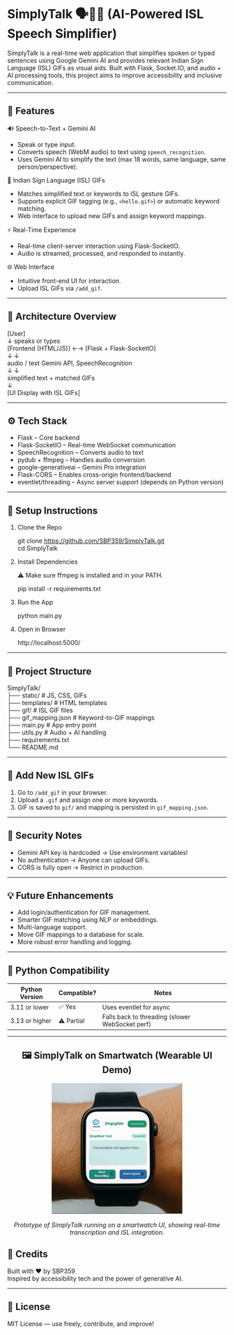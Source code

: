 # SimplyTalk 🗣️🤖✨ (AI-Powered ISL Speech Simplifier)

SimplyTalk is a real-time web application that simplifies spoken or typed sentences using Google Gemini AI and provides relevant Indian Sign Language (ISL) GIFs as visual aids. Built with Flask, Socket.IO, and audio + AI processing tools, this project aims to improve accessibility and inclusive communication.

---

## 🚀 Features

🔊 Speech-to-Text + Gemini AI  
- Speak or type input.  
- Converts speech (WebM audio) to text using `speech_recognition`.  
- Uses Gemini AI to simplify the text (max 18 words, same language, same person/perspective).  

🤟 Indian Sign Language (ISL) GIFs  
- Matches simplified text or keywords to ISL gesture GIFs.  
- Supports explicit GIF tagging (e.g., `<hello.gif>`) or automatic keyword matching.  
- Web interface to upload new GIFs and assign keyword mappings.  

⚡ Real-Time Experience  
- Real-time client-server interaction using Flask-SocketIO.  
- Audio is streamed, processed, and responded to instantly.  

🌐 Web Interface  
- Intuitive front-end UI for interaction.  
- Upload ISL GIFs via `/add_gif`.  

---

## 🧠 Architecture Overview

[User]  
 ↓ speaks or types  
[Frontend (HTML/JS)] ←→ [Flask + Flask-SocketIO]  
 ↓                        ↓  
audio / text         Gemini API, SpeechRecognition  
 ↓                        ↓  
simplified text + matched GIFs  
 ↓  
[UI Display with ISL GIFs]  

---

## ⚙️ Tech Stack

- Flask – Core backend  
- Flask-SocketIO – Real-time WebSocket communication  
- SpeechRecognition – Converts audio to text  
- pydub + ffmpeg – Handles audio conversion  
- google-generativeai – Gemini Pro integration  
- Flask-CORS – Enables cross-origin frontend/backend  
- eventlet/threading – Async server support (depends on Python version)  

---

## 🔧 Setup Instructions

1. Clone the Repo

    git clone https://github.com/SBP359/SimplyTalk.git  
    cd SimplyTalk  

2. Install Dependencies

    ⚠️ Make sure ffmpeg is installed and in your PATH.

    pip install -r requirements.txt  

3. Run the App

    python main.py  

4. Open in Browser

    http://localhost:5000/  

---

## 📁 Project Structure

SimplyTalk/  
├── static/                 # JS, CSS, GIFs  
├── templates/              # HTML templates  
├── gif/                    # ISL GIF files  
├── gif_mapping.json        # Keyword-to-GIF mappings  
├── main.py                 # App entry point  
├── utils.py                # Audio + AI handling  
├── requirements.txt  
└── README.md  

---

## 🧩 Add New ISL GIFs

1. Go to `/add_gif` in your browser.  
2. Upload a `.gif` and assign one or more keywords.  
3. GIF is saved to `gif/` and mapping is persisted in `gif_mapping.json`.  

---

## 🔐 Security Notes

- Gemini API key is hardcoded → Use environment variables!  
- No authentication → Anyone can upload GIFs.  
- CORS is fully open → Restrict in production.  

---

## 💡 Future Enhancements

- Add login/authentication for GIF management.  
- Smarter GIF matching using NLP or embeddings.  
- Multi-language support.  
- Move GIF mappings to a database for scale.  
- More robust error handling and logging.  

---

## 🧪 Python Compatibility

| Python Version | Compatible? | Notes |
|----------------|-------------|-------|
| 3.11 or lower  | ✅ Yes       | Uses eventlet for async |
| 3.13 or higher | ⚠️ Partial   | Falls back to threading (slower WebSocket perf) |

---

<h2 align="center">🖼️ SimplyTalk on Smartwatch (Wearable UI Demo)</h2>

<p align="center">
  <img src="https://raw.githubusercontent.com/SBP359/SBP359/c1c653c416943a645c14fb7ee319d6279e24be54/simplytalk/simplytalk.png" width="300"/>
</p>

<p align="center"><i>Prototype of SimplyTalk running on a smartwatch UI, showing real-time transcription and ISL integration.</i></p>

## 🤝 Credits

Built with ❤️ by SBP359  
Inspired by accessibility tech and the power of generative AI.  

---

## 📜 License

MIT License — use freely, contribute, and improve!
